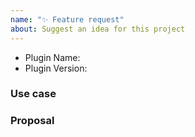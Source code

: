 ```yaml
---
name: "✨ Feature request"
about: Suggest an idea for this project
---
```


<!--
  🚨 Your issue will be CLOSED if:
   - This template is removed
   - Parts of this template are removed
-->

- Plugin Name: <!-- the plugin(s) this issue is about -->
- Plugin Version:

### Use case

### Proposal
